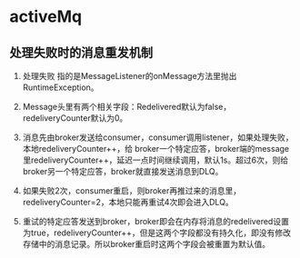 # activeMq

## 处理失败时的消息重发机制

1. 处理失败 指的是MessageListener的onMessage方法里抛出RuntimeException。

2. Message头里有两个相关字段：Redelivered默认为false，redeliveryCounter默认为0。

3. 消息先由broker发送给consumer，consumer调用listener，如果处理失败，本地redeliveryCounter++，给 broker一个特定应答，broker端的message里redeliveryCounter++，延迟一点时间继续调用，默认1s。超过6次，则给 broker另一个特定应答，broker就直接发送消息到DLQ。

4. 如果失败2次，consumer重启，则broker再推过来的消息里，redeliveryCounter=2，本地只能再重试4次即会进入DLQ。

5. 重试的特定应答发送到broker，broker即会在内存将消息的redelivered设置为true，redeliveryCounter++，但是这两个字段都没有持久化，即没有修改存储中的消息记录。所以broker重启时这两个字段会被重置为默认值。
